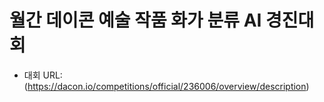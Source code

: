 # 월간 데이콘 예술 작품 화가 분류 AI 경진대회
- 대회 URL: (https://dacon.io/competitions/official/236006/overview/description)
